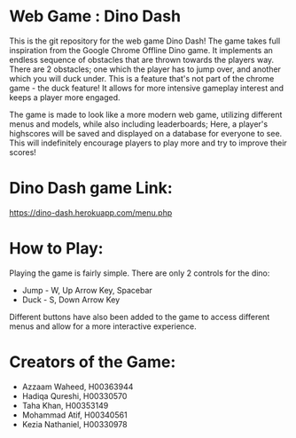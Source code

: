 # Web Game : Dino Dash

This is the git repository for the web game Dino Dash! The game takes full inspiration from the Google Chrome Offline Dino game. It implements an endless sequence of
obstacles that are thrown towards the players way. There are 2 obstacles; one which the player has to jump over, and another which you will duck under. This is a feature
that's not part of the chrome game - the duck feature! It allows for more intensive gameplay interest and keeps a player more engaged. 

The game is made to look like a more modern web game, utilizing different menus and models, while also including leaderboards; Here, a player's highscores will be saved
and displayed on a database for everyone to see. This will indefinitely encourage players to play more and try to improve their scores!

# Dino Dash game Link:
https://dino-dash.herokuapp.com/menu.php


# How to Play:

Playing the game is fairly simple. There are only 2 controls for the dino:
  - Jump - W, Up Arrow Key, Spacebar
  - Duck - S, Down Arrow Key
  
Different buttons have also been added to the game to access different menus and allow for a more interactive experience.

# Creators of the Game:
 - Azzaam Waheed, H00363944
 - Hadiqa Qureshi, H00330570
 - Taha Khan, H00353149
 - Mohammad Atif, H00340561
 - Kezia Nathaniel, H00330978
